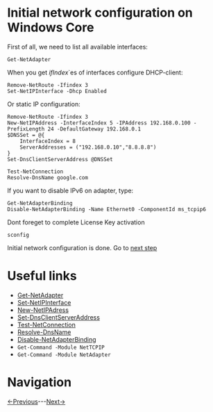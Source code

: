 # Initial network configuration on Windows Core

First of all, we need to list all available interfaces:
```
Get-NetAdapter
```
When you get *ifIndex*`es of interfaces configure DHCP-client:
```
Remove-NetRoute -Ifindex 3
Set-NetIPInterface -Dhcp Enabled
```
Or static IP configuration:
```
Remove-NetRoute -Ifindex 3
New-NetIPAddress -InterfaceIndex 5 -IPAddress 192.168.0.100 -PrefixLength 24 -DefaultGateway 192.168.0.1
$DNSSet = @{
    InterfaceIndex = 8
    ServerAddresses = ("192.168.0.10","8.8.8.8")
}
Set-DnsClientServerAddress @DNSSet

Test-NetConnection
Resolve-DnsName google.com
```
If you want to disable IPv6 on adapter, type:
```
Get-NetAdapterBinding
Disable-NetAdapterBinding -Name Ethernet0 -ComponentId ms_tcpip6
```
Dont foreget to complete License Key activation
```
sconfig
```
Initial network configuration is done. Go to [next step](/3_DHCPandDNSConfig.md)

# Useful links

* [Get-NetAdapter][def]
* [Set-NetIPInterface][def2]
* [New-NetIPAdress][def3]
* [Set-DnsClientServerAddress][def4]
* [Test-NetConnection][def5]
* [Resolve-DnsName][def6]
* [Disable-NetAdapterBinding][def7]
* ```Get-Command -Module NetTCPIP```
* ```Get-Command -Module NetAdapter```

[def]: https://learn.microsoft.com/en-us/powershell/module/netadapter/get-netadapter
[def2]: https://learn.microsoft.com/en-us/powershell/module/nettcpip/set-netipinterface
[def3]: https://learn.microsoft.com/en-us/powershell/module/nettcpip/new-netipaddress
[def4]: https://learn.microsoft.com/en-us/powershell/module/dnsclient/set-dnsclientserveraddress
[def5]: https://learn.microsoft.com/en-us/powershell/module/nettcpip/test-netconnection
[def6]: https://learn.microsoft.com/en-us/powershell/module/dnsclient/resolve-dnsname
[def7]: https://learn.microsoft.com/en-us/powershell/module/netadapter/disable-netadapterbinding

# Navigation
[<-Previous](/1_rightAfterInstall.md)---[Next->](/3_domainController.md)